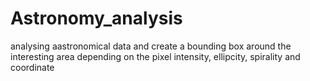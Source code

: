 # Astronomy_analysis
analysing aastronomical data and create a bounding box around the interesting area depending on the pixel intensity, ellipcity, spirality and coordinate
